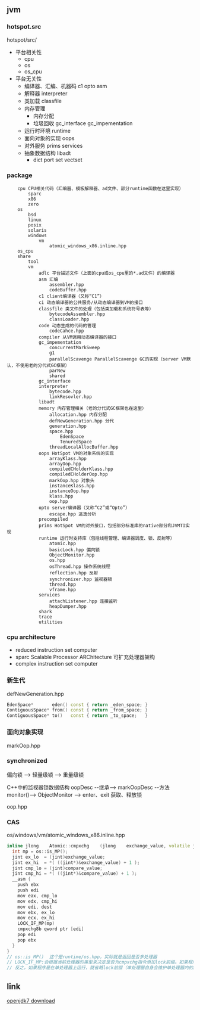 ## jvm

### hotspot.src
hotspot/src/

* 平台相关性
  * cpu
  * os
  * os_cpu
* 平台无关性
  * 编译器、汇编、机器码 c1 opto asm
  * 解释器 interpreter
  * 类加载 classfile
  * 内存管理
    * 内存分配
    * 垃圾回收 gc_interface gc_impementation
  * 运行时环境 runtime
  * 面向对象的实现 oops
  * 对外服务 prims services
  * 抽象数据结构 libadt
    * dict port set vectset

### package
```
    cpu CPU相关代码（汇编器、模板解释器、ad文件、部分runtime函数在这里实现）         
        sparc
        x86
        zero
    os
        bsd
        linux
        posix
        solaris
        windows
            vm
                atomic_windows_x86.inline.hpp
    os_cpu
    share
        tool
        vm
            adlc 平台描述文件（上面的cpu或os_cpu里的*.ad文件）的编译器
            asm 汇编
                assembler.hpp
                codeBuffer.hpp
            c1 client编译器（又称“C1”）
            ci 动态编译器的公共服务/从动态编译器到VM的接口
            classfile 类文件的处理（包括类加载和系统符号表等）
                bytecodeAssembler.hpp
                classLoader.hpp
            code 动态生成的代码的管理
                codeCahce.hpp
            compiler 从VM调用动态编译器的接口
            gc_impementation
                concurrentMarkSweep
                g1
                parallelScavenge ParallelScavenge GC的实现（server VM默认，不使用老的分代式GC框架）
                parNew
                shared
            gc_interface
            interpreter
                bytecode.hpp
                linkResovler.hpp
            libadt
            memory 内存管理相关（老的分代式GC框架也在这里）
                allocation.hpp 内存分配
                defNewGeneration.hpp 分代
                generation.hpp
                space.hpp
                    EdenSpace
                    TenuredSpace
                threadLocalAllocBuffer.hpp
            oops HotSpot VM的对象系统的实现
                arrayKlass.hpp
                arrayOop.hpp
                compiledCHolderKlass.hpp
                compiledCHolderOop.hpp
                markOop.hpp 对象头
                instanceKlass.hpp
                instanceOop.hpp
                klass.hpp 
                oop.hpp
            opto server编译器（又称“C2”或“Opto”）
                escape.hpp 逃逸分析
            precompiled
            prims HotSpot VM的对外接口，包括部分标准库的native部分和JVMTI实现
            runtime 运行时支持库（包括线程管理、编译器调度、锁、反射等）
                atomic.hpp
                basicLock.hpp 偏向锁
                ObjectMonitor.hpp
                os.hpp
                osThread.hpp 操作系统线程
                reflection.hpp 反射
                synchronizer.hpp 监视器锁
                thread.hpp
                vframe.hpp
            services
                attachListener.hpp 连接监听
                heapDumper.hpp
            shark
            trace
            utilities
```

### cpu architecture 
* reduced instruction set computer
* sparc Scalable Processor ARChitecture 可扩充处理器架构
* complex instruction set computer

### 新生代
defNewGeneration.hpp
```c++
EdenSpace*       eden() const { return _eden_space; }
ContiguousSpace* from() const { return _from_space; }
ContiguousSpace* to()   const { return _to_space;   }
```

### 面向对象实现
markOop.hpp

### synchronized
偏向锁 --> 轻量级锁 --> 重量级锁

C++中的监视器锁数据结构
oopDesc --继承--> markOopDesc --方法monitor()--> ObjectMonitor --> enter、exit 获取、释放锁

oop.hpp

### CAS
os/windows/vm/atomic_windows_x86.inline.hpp
```c++
inline jlong    Atomic::cmpxchg    (jlong    exchange_value, volatile jlong*    dest, jlong    compare_value) {
  int mp = os::is_MP();
  jint ex_lo  = (jint)exchange_value;
  jint ex_hi  = *( ((jint*)&exchange_value) + 1 );
  jint cmp_lo = (jint)compare_value;
  jint cmp_hi = *( ((jint*)&compare_value) + 1 );
  __asm {
    push ebx
    push edi
    mov eax, cmp_lo
    mov edx, cmp_hi
    mov edi, dest
    mov ebx, ex_lo
    mov ecx, ex_hi
    LOCK_IF_MP(mp)
    cmpxchg8b qword ptr [edi]
    pop edi
    pop ebx
  }
}
// os::is_MP()  这个是runtime/os.hpp，实际就是返回是否多处理器
// LOCK_IF_MP:会根据当前处理器的类型来决定是否为cmpxchg指令添加lock前缀。如果程序是在多处理器上运行，就为cmpxchg指令加上lock前缀（lock cmpxchg）。
// 反之，如果程序是在单处理器上运行，就省略lock前缀（单处理器自身会维护单处理器内的顺序一致性，不需要lock前缀提供的内存屏障效果）
```

## link
[openjdk7 download](http://download.java.net/openjdk/jdk7/promoted/b147/openjdk-7-fcs-src-b147-27_jun_2011.zip)